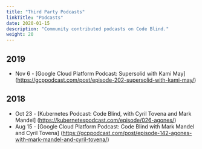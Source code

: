 ```yaml
---
title: "Third Party Podcasts"
linkTitle: "Podcasts"
date: 2020-01-15
description: "Community contributed podcasts on Code Blind."
weight: 20
---
```


## 2019

- Nov 6 - [Google Cloud Platform Podcast: Supersolid with Kami May]
    (https://gcppodcast.com/post/episode-202-supersolid-with-kami-may/)

## 2018

- Oct 23 - [Kubernetes Podcast: Code Blind, with Cyril Tovena and Mark Mandel]
    (https://kubernetespodcast.com/episode/026-agones/)
- Aug 15 - [Google Cloud Platform Podcast: Code Blind with Mark Mandel and Cyril Tovena]
    (https://gcppodcast.com/post/episode-142-agones-with-mark-mandel-and-cyril-tovena/)

